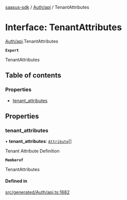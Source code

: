 [saasus-sdk](../README.md) / [Auth/api](../modules/Auth_api.md) / TenantAttributes

# Interface: TenantAttributes

[Auth/api](../modules/Auth_api.md).TenantAttributes

**`Export`**

TenantAttributes

## Table of contents

### Properties

- [tenant\_attributes](Auth_api.TenantAttributes.md#tenant_attributes)

## Properties

### tenant\_attributes

• **tenant\_attributes**: [`Attribute`](Auth_api.Attribute.md)[]

Tenant Attribute Definition

**`Memberof`**

TenantAttributes

#### Defined in

[src/generated/Auth/api.ts:1682](https://github.com/saasus-platform/saasus-sdk-javascript/blob/997c544/src/generated/Auth/api.ts#L1682)
